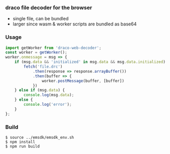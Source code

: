 ### draco file decoder for the browser

* single file, can be bundled
* larger since wasm & worker scripts are bundled as base64

### Usage

```javascript
import getWorker from 'draco-web-decoder';
const worker = getWorker();
worker.onmessage = msg => {
    if (msg.data && 'initialized' in msg.data && msg.data.initialized) {
        fetch('file.drc')
            .then(response => response.arrayBuffer())
            .then(buffer => {
                worker.postMessage(buffer, [buffer])
            })
    } else if (msg.data) {
        console.log(msg.data);
    } else {
        console.log('error');
    }
};
```

### Build

```shell
$ source ../emsdk/emsdk_env.sh
$ npm install
$ npm run build
```
